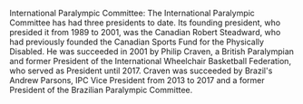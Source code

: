 International Paralympic Committee: The International Paralympic Committee has had three presidents to date. Its founding president, who presided it from 1989 to 2001, was the Canadian Robert Steadward, who had previously founded the Canadian Sports Fund for the Physically Disabled. He was succeeded in 2001 by Philip Craven, a British Paralympian and former President of the International Wheelchair Basketball Federation, who served as President until 2017. Craven was succeeded by Brazil's Andrew Parsons, IPC Vice President from 2013 to 2017 and a former President of the Brazilian Paralympic Committee.
